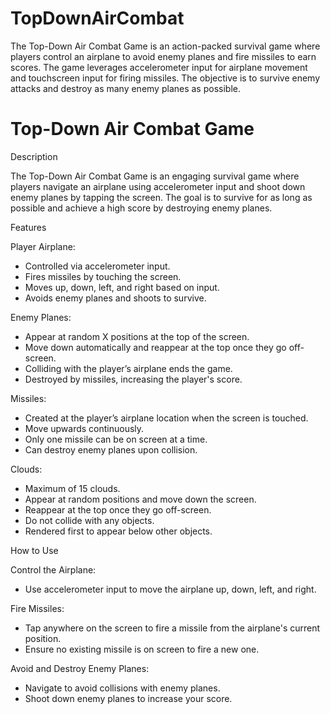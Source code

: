 # TopDownAirCombat
The Top-Down Air Combat Game is an action-packed survival game where players control an airplane to avoid enemy planes and fire missiles to earn scores. The game leverages accelerometer input for airplane movement and touchscreen input for firing missiles. The objective is to survive enemy attacks and destroy as many enemy planes as possible.

# Top-Down Air Combat Game

Description

The Top-Down Air Combat Game is an engaging survival game where players navigate an airplane using accelerometer input and shoot down enemy planes by tapping the screen. The goal is to survive for as long as possible and achieve a high score by destroying enemy planes.

Features

Player Airplane:

- Controlled via accelerometer input.
- Fires missiles by touching the screen.
- Moves up, down, left, and right based on input.
- Avoids enemy planes and shoots to survive.

Enemy Planes:

- Appear at random X positions at the top of the screen.
- Move down automatically and reappear at the top once they go off-screen.
- Colliding with the player’s airplane ends the game.
- Destroyed by missiles, increasing the player's score.

Missiles:

- Created at the player’s airplane location when the screen is touched.
- Move upwards continuously.
- Only one missile can be on screen at a time.
- Can destroy enemy planes upon collision.

Clouds:

- Maximum of 15 clouds.
- Appear at random positions and move down the screen.
- Reappear at the top once they go off-screen.
- Do not collide with any objects.
- Rendered first to appear below other objects.

How to Use

Control the Airplane:

- Use accelerometer input to move the airplane up, down, left, and right.

Fire Missiles:

- Tap anywhere on the screen to fire a missile from the airplane's current position.
- Ensure no existing missile is on screen to fire a new one.

Avoid and Destroy Enemy Planes:

- Navigate to avoid collisions with enemy planes.
- Shoot down enemy planes to increase your score.